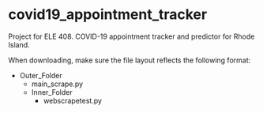 # covid19_appointment_tracker
Project for ELE 408. COVID-19 appointment tracker and predictor for Rhode Island.

When downloading, make sure the file layout reflects the following format:
- Outer_Folder
    - main_scrape.py
    - Inner_Folder
        - webscrapetest.py
